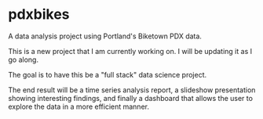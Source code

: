 # pdxbikes
A data analysis project using Portland's Biketown PDX data.

This is a new project that I am currently working on. I will be updating it as I go along.

The goal is to have this be a "full stack" data science project.

The end result will be a time series analysis report, a slideshow presentation showing interesting findings, and finally a dashboard that allows the user to explore the data in a more efficient manner.